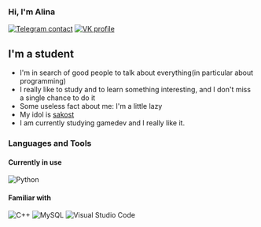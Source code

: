 
### Hi, I'm Alina

[![Telegram contact][telegram_badge]][telegram_link]
[![VK profile][vk_badge]][vk_link]

## I'm a student

-  I'm in search of good people to talk about everything(in particular about programming)
-  I really like to study and to learn something interesting, and I don't miss a single chance to do it
-  Some useless fact about me: I'm a little lazy
-  My idol is [sakost](sakost_link)
-  I am currently studying gamedev and I really like it.

### Languages and Tools
#### Currently in use
![Python](https://img.shields.io/badge/Python-3776AB?style=for-the-badge&logo=python&logoColor=white)

#### Familiar with
![C++](https://img.shields.io/badge/C%2B%2B-00599C?style=for-the-badge&logo=c%2B%2B&logoColor=white)
![MySQL](https://img.shields.io/badge/MySQL-00000F?style=for-the-badge&logo=mysql&logoColor=white)
![Visual Studio Code](https://img.shields.io/badge/Visual_Studio_Code-0078D4?style=for-the-badge&logo=visual%20studio%20code&logoColor=white)

[telegram_link]: https://t.me/dhhdhdhksiwi
[telegram_badge]: https://img.shields.io/badge/Telegram-2CA5E0?style=for-the-badge&logo=telegram&logoColor=white "Telegram contact"

[vk_link]: https://vk.com/senmeow
[vk_badge]: https://img.shields.io/badge/вконтакте-%232E87FB.svg?&style=for-the-badge&logo=vk&logoColor=white


[sakost_link]: https://github.com/sakost
